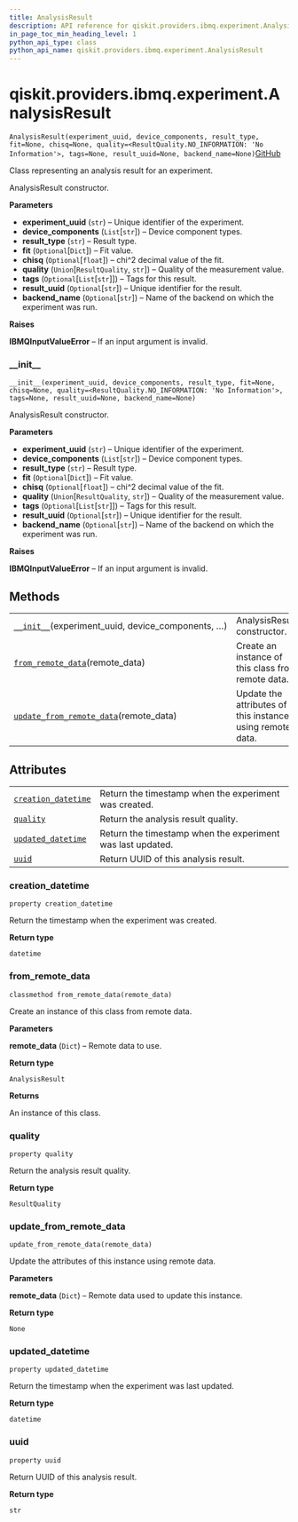 ```yaml
---
title: AnalysisResult
description: API reference for qiskit.providers.ibmq.experiment.AnalysisResult
in_page_toc_min_heading_level: 1
python_api_type: class
python_api_name: qiskit.providers.ibmq.experiment.AnalysisResult
---
```


# qiskit.providers.ibmq.experiment.AnalysisResult

<span id="qiskit.providers.ibmq.experiment.AnalysisResult" />

`AnalysisResult(experiment_uuid, device_components, result_type, fit=None, chisq=None, quality=<ResultQuality.NO_INFORMATION: 'No Information'>, tags=None, result_uuid=None, backend_name=None)`[GitHub](https://github.com/qiskit/qiskit-ibmq-provider/tree/stable/0.12/qiskit/providers/ibmq/experiment/analysis_result.py "view source code")

Class representing an analysis result for an experiment.

AnalysisResult constructor.

**Parameters**

*   **experiment\_uuid** (`str`) – Unique identifier of the experiment.
*   **device\_components** (`List`\[`str`]) – Device component types.
*   **result\_type** (`str`) – Result type.
*   **fit** (`Optional`\[`Dict`]) – Fit value.
*   **chisq** (`Optional`\[`float`]) – chi^2 decimal value of the fit.
*   **quality** (`Union`\[`ResultQuality`, `str`]) – Quality of the measurement value.
*   **tags** (`Optional`\[`List`\[`str`]]) – Tags for this result.
*   **result\_uuid** (`Optional`\[`str`]) – Unique identifier for the result.
*   **backend\_name** (`Optional`\[`str`]) – Name of the backend on which the experiment was run.

**Raises**

**IBMQInputValueError** – If an input argument is invalid.

### \_\_init\_\_

<span id="qiskit.providers.ibmq.experiment.AnalysisResult.__init__" />

`__init__(experiment_uuid, device_components, result_type, fit=None, chisq=None, quality=<ResultQuality.NO_INFORMATION: 'No Information'>, tags=None, result_uuid=None, backend_name=None)`

AnalysisResult constructor.

**Parameters**

*   **experiment\_uuid** (`str`) – Unique identifier of the experiment.
*   **device\_components** (`List`\[`str`]) – Device component types.
*   **result\_type** (`str`) – Result type.
*   **fit** (`Optional`\[`Dict`]) – Fit value.
*   **chisq** (`Optional`\[`float`]) – chi^2 decimal value of the fit.
*   **quality** (`Union`\[`ResultQuality`, `str`]) – Quality of the measurement value.
*   **tags** (`Optional`\[`List`\[`str`]]) – Tags for this result.
*   **result\_uuid** (`Optional`\[`str`]) – Unique identifier for the result.
*   **backend\_name** (`Optional`\[`str`]) – Name of the backend on which the experiment was run.

**Raises**

**IBMQInputValueError** – If an input argument is invalid.

## Methods

|                                                                                                                                                                                               |                                                           |
| --------------------------------------------------------------------------------------------------------------------------------------------------------------------------------------------- | --------------------------------------------------------- |
| [`__init__`](#qiskit.providers.ibmq.experiment.AnalysisResult.__init__ "qiskit.providers.ibmq.experiment.AnalysisResult.__init__")(experiment\_uuid, device\_components, …)                   | AnalysisResult constructor.                               |
| [`from_remote_data`](#qiskit.providers.ibmq.experiment.AnalysisResult.from_remote_data "qiskit.providers.ibmq.experiment.AnalysisResult.from_remote_data")(remote\_data)                      | Create an instance of this class from remote data.        |
| [`update_from_remote_data`](#qiskit.providers.ibmq.experiment.AnalysisResult.update_from_remote_data "qiskit.providers.ibmq.experiment.AnalysisResult.update_from_remote_data")(remote\_data) | Update the attributes of this instance using remote data. |

## Attributes

|                                                                                                                                                               |                                                            |
| ------------------------------------------------------------------------------------------------------------------------------------------------------------- | ---------------------------------------------------------- |
| [`creation_datetime`](#qiskit.providers.ibmq.experiment.AnalysisResult.creation_datetime "qiskit.providers.ibmq.experiment.AnalysisResult.creation_datetime") | Return the timestamp when the experiment was created.      |
| [`quality`](#qiskit.providers.ibmq.experiment.AnalysisResult.quality "qiskit.providers.ibmq.experiment.AnalysisResult.quality")                               | Return the analysis result quality.                        |
| [`updated_datetime`](#qiskit.providers.ibmq.experiment.AnalysisResult.updated_datetime "qiskit.providers.ibmq.experiment.AnalysisResult.updated_datetime")    | Return the timestamp when the experiment was last updated. |
| [`uuid`](#qiskit.providers.ibmq.experiment.AnalysisResult.uuid "qiskit.providers.ibmq.experiment.AnalysisResult.uuid")                                        | Return UUID of this analysis result.                       |

### creation\_datetime

<span id="qiskit.providers.ibmq.experiment.AnalysisResult.creation_datetime" />

`property creation_datetime`

Return the timestamp when the experiment was created.

**Return type**

`datetime`

### from\_remote\_data

<span id="qiskit.providers.ibmq.experiment.AnalysisResult.from_remote_data" />

`classmethod from_remote_data(remote_data)`

Create an instance of this class from remote data.

**Parameters**

**remote\_data** (`Dict`) – Remote data to use.

**Return type**

`AnalysisResult`

**Returns**

An instance of this class.

### quality

<span id="qiskit.providers.ibmq.experiment.AnalysisResult.quality" />

`property quality`

Return the analysis result quality.

**Return type**

`ResultQuality`

### update\_from\_remote\_data

<span id="qiskit.providers.ibmq.experiment.AnalysisResult.update_from_remote_data" />

`update_from_remote_data(remote_data)`

Update the attributes of this instance using remote data.

**Parameters**

**remote\_data** (`Dict`) – Remote data used to update this instance.

**Return type**

`None`

### updated\_datetime

<span id="qiskit.providers.ibmq.experiment.AnalysisResult.updated_datetime" />

`property updated_datetime`

Return the timestamp when the experiment was last updated.

**Return type**

`datetime`

### uuid

<span id="qiskit.providers.ibmq.experiment.AnalysisResult.uuid" />

`property uuid`

Return UUID of this analysis result.

**Return type**

`str`

